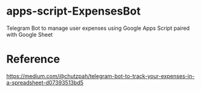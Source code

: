 # apps-script-ExpensesBot
Telegram Bot to manage user expenses using Google Apps Script paired with Google Sheet

# Reference
https://medium.com/@chutzpah/telegram-bot-to-track-your-expenses-in-a-spreadsheet-d07393513bd5